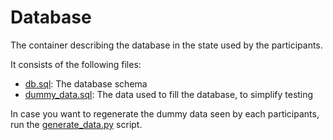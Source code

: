 # Database

The container describing the database in the state used by the participants.

It consists of the following files:

- [db.sql](./db.sql): The database schema
- [dummy_data.sql](./dummy_data.sql): The data used to fill the database, to simplify testing


In case you want to regenerate the dummy data seen by each participants, run the [generate_data.py](./generate_data.py) script.
